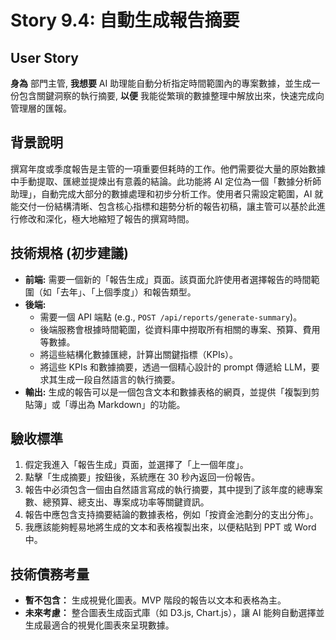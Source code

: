 # Story 9.4: 自動生成報告摘要

## User Story

**身為** 部門主管,
**我想要** AI 助理能自動分析指定時間範圍內的專案數據，並生成一份包含關鍵洞察的執行摘要,
**以便** 我能從繁瑣的數據整理中解放出來，快速完成向管理層的匯報。

## 背景說明
撰寫年度或季度報告是主管的一項重要但耗時的工作。他們需要從大量的原始數據中手動提取、匯總並提煉出有意義的結論。此功能將 AI 定位為一個「數據分析師助理」，自動完成大部分的數據處理和初步分析工作。使用者只需設定範圍，AI 就能交付一份結構清晰、包含核心指標和趨勢分析的報告初稿，讓主管可以基於此進行修改和深化，極大地縮短了報告的撰寫時間。

## 技術規格 (初步建議)
*   **前端:** 需要一個新的「報告生成」頁面。該頁面允許使用者選擇報告的時間範圍（如「去年」、「上個季度」）和報告類型。
*   **後端:**
    *   需要一個 API 端點 (e.g., `POST /api/reports/generate-summary`)。
    *   後端服務會根據時間範圍，從資料庫中撈取所有相關的專案、預算、費用等數據。
    *   將這些結構化數據匯總，計算出關鍵指標（KPIs）。
    *   將這些 KPIs 和數據摘要，透過一個精心設計的 prompt 傳遞給 LLM，要求其生成一段自然語言的執行摘要。
*   **輸出:** 生成的報告可以是一個包含文本和數據表格的網頁，並提供「複製到剪貼簿」或「導出為 Markdown」的功能。

## 驗收標準
1.  假定我進入「報告生成」頁面，並選擇了「上一個年度」。
2.  點擊「生成摘要」按鈕後，系統應在 30 秒內返回一份報告。
3.  報告中必須包含一個由自然語言寫成的執行摘要，其中提到了該年度的總專案數、總預算、總支出、專案成功率等關鍵資訊。
4.  報告中應包含支持摘要結論的數據表格，例如「按資金池劃分的支出分佈」。
5.  我應該能夠輕易地將生成的文本和表格複製出來，以便粘貼到 PPT 或 Word 中。

## 技術債務考量
*   **暫不包含：** 生成視覺化圖表。MVP 階段的報告以文本和表格為主。
*   **未來考慮：** 整合圖表生成函式庫（如 D3.js, Chart.js），讓 AI 能夠自動選擇並生成最適合的視覺化圖表來呈現數據。
